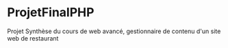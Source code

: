 ProjetFinalPHP
==============

Projet Synthèse du cours de web avancé, gestionnaire de contenu d'un site web de restaurant